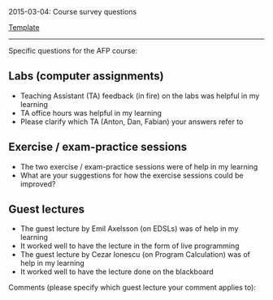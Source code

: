 2015-03-04: Course survey questions

[Template](file:template.md)

----

Specific questions for the AFP course:

## Labs (computer assignments)

* Teaching Assistant (TA) feedback (in fire) on the labs was helpful in my learning					
* TA office hours was helpful in my learning					
* Please clarify which TA (Anton, Dan, Fabian) your answers refer to

## Exercise / exam-practice sessions
* The two exercise / exam-practice sessions were of help in my learning					
* What are your suggestions for how the exercise sessions could be improved?

## Guest lectures
* The guest lecture by Emil Axelsson (on EDSLs) was of help in my learning					
* It worked well to have the lecture in the form of live programming					
* The guest lecture by Cezar Ionescu (on Program Calculation) was of help in my learning					
* It worked well to have the lecture done on the blackboard					

Comments (please specify which guest lecture your comment applies to):


